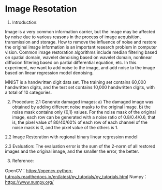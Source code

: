 # Image Resotation
1. Introduction:

Image is a very common information carrier, but the image may be affected by noise due to various reasons in the process of image acquisition, transmission and storage. How to remove the influence of noise and restore the original image information is an important research problem in computer vision.
Common image restoration algorithms include median filtering based on spatial domain, wavelet denoising based on wavelet domain, nonlinear diffusion filtering based on partial differential equation, etc. In this experiment, we want to add noise to the image, and add noise to the image based on linear regression model denoising.

MNIST is a handwritten digit data set. The training set contains 60,000 handwritten digits, and the test set contains 10,000 handwritten digits, with a total of 10 categories.
 
 
2. Procedure:
2.1 Generate damaged images:
a) The damaged image was obtained by adding different noise masks to the original image. 
b) the noise mask contains only {0,1} values. For the noise mask of the original image, each row can be generated with a noise ratio of 0.8/0.4/0.6, that is, the pixel value of 80/40/60% of each row of each channel of the noise mask is 0, and the pixel value of the others is 1.

2.2 Image Restoration with regional binary linear regression model

2.3 Evaluation:
The evaluation error is the sum of the 2-norm of all restored images and the original image, and the smaller the error, the better.


3. Reference:

OpenCV：https://opencv-python-tutroals.readthedocs.io/en/latest/py_tutorials/py_tutorials.html
Numpy：https://www.numpy.org/

